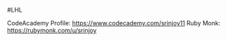 #LHL

CodeAcademy Profile: https://www.codecademy.com/srinjoy11
Ruby Monk: https://rubymonk.com/u/srinjoy
